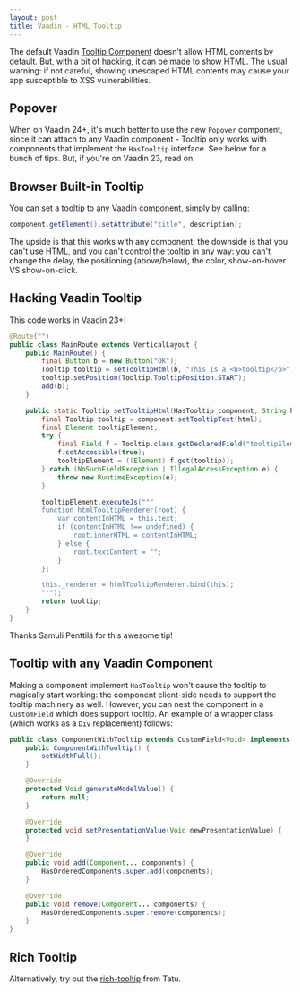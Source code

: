 ```yaml
---
layout: post
title: Vaadin - HTML Tooltip
---
```


The default Vaadin [Tooltip Component](https://vaadin.com/docs/latest/components/tooltip)
doesn't allow HTML contents by default. But, with a bit of hacking, it can be made
to show HTML. The usual warning: if not careful, showing unescaped HTML contents
may cause your app susceptible to XSS vulnerabilities.

## Popover

When on Vaadin 24+, it's much better to use the new `Popover` component, since it
can attach to any Vaadin component - Tooltip only works with components that implement
the `HasTooltip` interface. See below for a bunch of tips. But, if you're on Vaadin 23,
read on.

## Browser Built-in Tooltip

You can set a tooltip to any Vaadin component, simply by calling:
```java
component.getElement().setAttribute("title", description);
```
The upside is that this works with any component; the downside is that you can't
use HTML, and you can't control the tooltip in any way: you can't change the delay,
the positioning (above/below), the color, show-on-hover VS show-on-click.

## Hacking Vaadin Tooltip

This code works in Vaadin 23+:

```java
@Route("")
public class MainRoute extends VerticalLayout {
    public MainRoute() {
        final Button b = new Button("OK");
        Tooltip tooltip = setTooltipHtml(b, "This is a <b>tooltip</b>");
        tooltip.setPosition(Tooltip.TooltipPosition.START);
        add(b);
    }

    public static Tooltip setTooltipHtml(HasTooltip component, String html) {
        final Tooltip tooltip = component.setTooltipText(html);
        final Element tooltipElement;
        try {
            final Field f = Tooltip.class.getDeclaredField("tooltipElement");
            f.setAccessible(true);
            tooltipElement = ((Element) f.get(tooltip));
        } catch (NoSuchFieldException | IllegalAccessException e) {
            throw new RuntimeException(e);
        }

        tooltipElement.executeJs("""
        function htmlTooltipRenderer(root) {
            var contentInHTML = this.text;
            if (contentInHTML !== undefined) {
                root.innerHTML = contentInHTML;
            } else {
                root.textContent = "";
            }
        };

        this._renderer = htmlTooltipRenderer.bind(this);
        """);
        return tooltip;
    }
}
```
Thanks Samuli Penttilä for this awesome tip!

## Tooltip with any Vaadin Component

Making a component implement `HasTooltip` won't cause the tooltip to magically start working:
the component client-side needs to support the tooltip machinery as well. However,
you can nest the component in a `CustomField` which does support tooltip.
An example of a wrapper class (which works as a `Div` replacement) follows:

```java
public class ComponentWithTooltip extends CustomField<Void> implements HasOrderedComponents, ClickNotifier<ComponentWithTooltip> {
    public ComponentWithTooltip() {
        setWidthFull();
    }

    @Override
    protected Void generateModelValue() {
        return null;
    }

    @Override
    protected void setPresentationValue(Void newPresentationValue) {
    }

    @Override
    public void add(Component... components) {
        HasOrderedComponents.super.add(components);
    }

    @Override
    public void remove(Component... components) {
        HasOrderedComponents.super.remove(components);
    }
}
```

## Rich Tooltip

Alternatively, try out the [rich-tooltip](https://github.com/TatuLund/rich-tooltip-demo) from Tatu.
